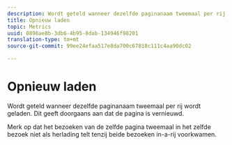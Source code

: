 ```yaml
---
description: Wordt geteld wanneer dezelfde paginanaam tweemaal per rij wordt geladen. Dit geeft doorgaans aan dat de pagina is vernieuwd.
title: Opnieuw laden
topic: Metrics
uuid: 0896ae8b-3db6-4b95-8dab-134946f98201
translation-type: tm+mt
source-git-commit: 99ee24efaa517e8da700c67818c111c4aa90dc02

---
```



# Opnieuw laden

Wordt geteld wanneer dezelfde paginanaam tweemaal per rij wordt geladen. Dit geeft doorgaans aan dat de pagina is vernieuwd.

Merk op dat het bezoeken van de zelfde pagina tweemaal in het zelfde bezoek niet als herlading telt tenzij beide bezoeken in-a-rij voorkwamen.
